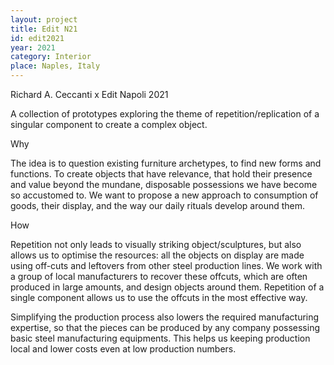 ```yaml
---
layout: project
title: Edit N21
id: edit2021
year: 2021
category: Interior
place: Naples, Italy
---
```


Richard A. Ceccanti x Edit Napoli 2021

A collection of prototypes exploring the theme of repetition/replication of a singular component to create a complex object.

Why

The idea is to question existing furniture archetypes, to find new forms and functions. To create objects that have relevance, that hold their presence and value beyond the mundane, disposable possessions we have become so accustomed to. We want to propose a new approach to consumption of goods, their display, and the way our daily rituals develop around them. 

How

Repetition not only leads to visually striking object/sculptures, but also allows us to optimise the resources: all the objects on display are made using off-cuts and leftovers from other steel production lines. We work with a group of local manufacturers to recover these offcuts, which are often produced in large amounts, and design objects around them. Repetition of a single component allows us to use the offcuts in the most effective way.

Simplifying the production process also lowers the required manufacturing expertise, so that the pieces can be produced by any company possessing basic steel manufacturing equipments. This helps us keeping production local and lower costs even at low production numbers. 



